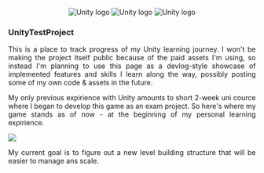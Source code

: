 <p align="center">
  <img alt="Unity logo" src="https://res.cloudinary.com/dpp5ocil3/image/upload/v1731505350/portfolio%20images/UnityProject/unity.png"/>
  <img alt="Unity logo" src="https://res.cloudinary.com/dpp5ocil3/image/upload/v1731505350/portfolio%20images/UnityProject/unity.png"/>
  <img alt="Unity logo" src="https://res.cloudinary.com/dpp5ocil3/image/upload/v1731505350/portfolio%20images/UnityProject/unity.png"/>
</p>
<h3>UnityTestProject</h3>

<p align="justify">
This is a place to track progress of my Unity learning journey. I won't be making the project itself public because of the paid assets I'm using, so instead I'm planning to use this page as a devlog-style showcase of implemented features and skills I learn along the way, possibly posting some of my own code & assets in the future.
</p>
<p align="justify">
My only previous expirience with Unity amounts to short 2-week uni cource where I began to develop this game as an exam project. So here's where my game stands as of now - at the beginning of my personal learning expirience.
</p>
<img src="./gifs/v0_demo/v0_demo.gif"/>
<p align="justify">
My current goal is to figure out a new level building structure that will be easier to manage ans scale.
</p>

